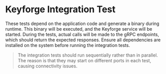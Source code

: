 # Keyforge Integration Test

These tests depend on the application code and generate a binary during runtime. This binary will be executed, and the Keyforge service will be started. During the tests, actual calls will be made to the gRPC endpoints, which should return the expected responses. Ensure all dependencies are installed on the system before running the integration tests.

> The integration tests should run sequentially rather than in parallel. The reason is that they may start on different ports in each test, causing connectivity issues.
